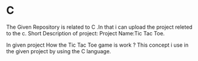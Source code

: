 # C
The Given Repository is related to C .In that i can upload the project releted to the c.
Short Description of project:
Project Name:Tic Tac Toe.

In given project How the Tic Tac Toe game is work ?  This concept i use in the given project
by using the C language.

